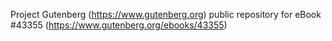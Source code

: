 Project Gutenberg (https://www.gutenberg.org) public repository for eBook #43355 (https://www.gutenberg.org/ebooks/43355)
